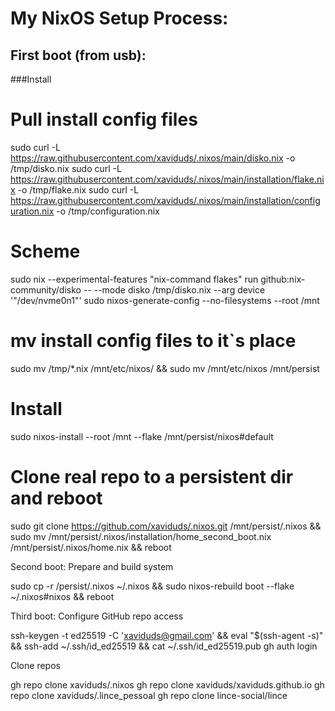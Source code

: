 # My NixOS Setup Process:
## First boot (from usb):
###Install

# Pull install config files
sudo curl -L https://raw.githubusercontent.com/xaviduds/.nixos/main/disko.nix -o /tmp/disko.nix
sudo curl -L https://raw.githubusercontent.com/xaviduds/.nixos/main/installation/flake.nix -o /tmp/flake.nix
sudo curl -L https://raw.githubusercontent.com/xaviduds/.nixos/main/installation/configuration.nix -o /tmp/configuration.nix

# Scheme
sudo nix --experimental-features "nix-command flakes" run github:nix-community/disko -- --mode disko /tmp/disko.nix --arg device '"/dev/nvme0n1"'
sudo nixos-generate-config --no-filesystems --root /mnt

# mv install config files to it`s place
sudo mv /tmp/*.nix /mnt/etc/nixos/ && sudo mv /mnt/etc/nixos /mnt/persist

# Install
sudo nixos-install --root /mnt --flake /mnt/persist/nixos#default

# Clone real repo to a persistent dir and reboot
sudo git clone https://github.com/xaviduds/.nixos.git /mnt/persist/.nixos && sudo mv /mnt/persist/.nixos/installation/home_second_boot.nix /mnt/persist/.nixos/home.nix && reboot

Second boot:
Prepare and build system

sudo cp -r /persist/.nixos ~/.nixos && sudo nixos-rebuild boot --flake ~/.nixos#nixos && reboot

Third boot:
Configure GitHub repo access

ssh-keygen -t ed25519 -C 'xaviduds@gmail.com' && eval "$(ssh-agent -s)" && ssh-add ~/.ssh/id_ed25519 && cat ~/.ssh/id_ed25519.pub
gh auth login

Clone repos

gh repo clone xaviduds/.nixos
gh repo clone xaviduds/xaviduds.github.io
gh repo clone xaviduds/.lince_pessoal
gh repo clone lince-social/lince
